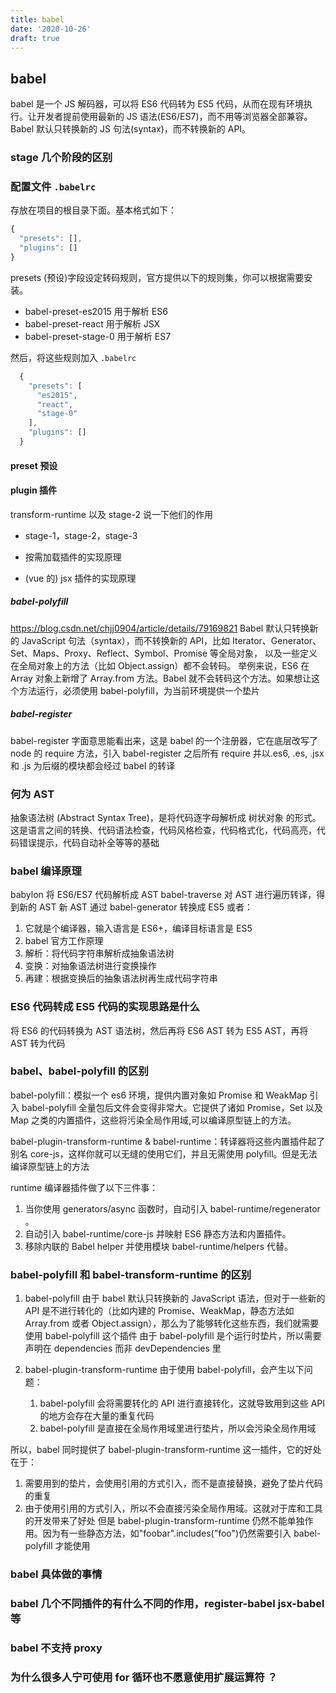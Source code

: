 ```yaml
---
title: babel
date: '2020-10-26'
draft: true
---
```


## babel

babel 是一个 JS 解码器，可以将 ES6 代码转为 ES5 代码，从而在现有环境执行。让开发者提前使用最新的 JS 语法(ES6/ES7)，而不用等浏览器全部兼容。Babel 默认只转换新的 JS 句法(syntax)，而不转换新的 API。

### stage 几个阶段的区别

### 配置文件 `.babelrc`

存放在项目的根目录下面。基本格式如下：

```js
{
  "presets": [],
  "plugins": []
}
```

presets (预设)字段设定转码规则，官方提供以下的规则集，你可以根据需要安装。

- babel-preset-es2015 用于解析 ES6
- babel-preset-react 用于解析 JSX
- babel-preset-stage-0 用于解析 ES7

然后，将这些规则加入 `.babelrc`

```js
  {
    "presets": [
      "es2015",
      "react",
      "stage-0"
    ],
    "plugins": []
  }
```

#### preset 预设

#### plugin 插件

transform-runtime 以及 stage-2 说一下他们的作用

- stage-1，stage-2，stage-3

- 按需加载插件的实现原理
- (vue 的) jsx 插件的实现原理

##### babel-polyfill

https://blog.csdn.net/chjj0904/article/details/79169821
Babel 默认只转换新的 JavaScript 句法（syntax），而不转换新的 API，比如 Iterator、Generator、Set、Maps、Proxy、Reflect、Symbol、Promise 等全局对象，
以及一些定义在全局对象上的方法（比如 Object.assign）都不会转码。
举例来说，ES6 在 Array 对象上新增了 Array.from 方法。Babel 就不会转码这个方法。如果想让这个方法运行，必须使用 babel-polyfill，为当前环境提供一个垫片

##### babel-register

babel-register 字面意思能看出来，这是 babel 的一个注册器，它在底层改写了 node 的 require 方法，引入 babel-register 之后所有 require 并以.es6, .es, .jsx 和 .js 为后缀的模块都会经过 babel 的转译

### 何为 AST

抽象语法树 (Abstract Syntax Tree)，是将代码逐字母解析成 树状对象 的形式。这是语言之间的转换、代码语法检查，代码风格检查，代码格式化，代码高亮，代码错误提示，代码自动补全等等的基础

### babel 编译原理

babylon 将 ES6/ES7 代码解析成 AST
babel-traverse 对 AST 进行遍历转译，得到新的 AST
新 AST 通过 babel-generator 转换成 ES5
或者：

1. 它就是个编译器，输入语言是 ES6+，编译目标语言是 ES5
1. babel 官方工作原理
1. 解析：将代码字符串解析成抽象语法树
1. 变换：对抽象语法树进行变换操作
1. 再建：根据变换后的抽象语法树再生成代码字符串

### ES6 代码转成 ES5 代码的实现思路是什么

将 ES6 的代码转换为 AST 语法树，然后再将 ES6 AST 转为 ES5 AST，再将 AST 转为代码

### babel、babel-polyfill 的区别

babel-polyfill：模拟一个 es6 环境，提供内置对象如 Promise 和 WeakMap
引入 babel-polyfill 全量包后文件会变得非常大。它提供了诸如 Promise，Set 以及 Map 之类的内置插件，这些将污染全局作用域,可以编译原型链上的方法。

babel-plugin-transform-runtime & babel-runtime：转译器将这些内置插件起了别名 core-js，这样你就可以无缝的使用它们，并且无需使用 polyfill。但是无法编译原型链上的方法

runtime 编译器插件做了以下三件事：

1. 当你使用 generators/async 函数时，自动引入 babel-runtime/regenerator 。
1. 自动引入 babel-runtime/core-js 并映射 ES6 静态方法和内置插件。
1. 移除内联的 Babel helper 并使用模块 babel-runtime/helpers 代替。

### babel-polyfill 和 babel-transform-runtime 的区别

1. babel-polyfill
   由于 babel 默认只转换新的 JavaScript 语法，但对于一些新的 API 是不进行转化的（比如内建的 Promise、WeakMap，静态方法如 Array.from 或者 Object.assign），那么为了能够转化这些东西，我们就需要使用 babel-polyfill 这个插件
   由于 babel-polyfill 是个运行时垫片，所以需要声明在 dependencies 而非 devDependencies 里

2. babel-plugin-transform-runtime
   由于使用 babel-polyfill，会产生以下问题：
   1. babel-polyfill 会将需要转化的 API 进行直接转化，这就导致用到这些 API 的地方会存在大量的重复代码
   2. babel-polyfill 是直接在全局作用域里进行垫片，所以会污染全局作用域

所以，babel 同时提供了 babel-plugin-transform-runtime 这一插件，它的好处在于：

1.  需要用到的垫片，会使用引用的方式引入，而不是直接替换，避免了垫片代码的重复
2.  由于使用引用的方式引入，所以不会直接污染全局作用域。这就对于库和工具的开发带来了好处
    但是 babel-plugin-transform-runtime 仍然不能单独作用。因为有一些静态方法，如"foobar".includes("foo")仍然需要引入 babel-polyfill 才能使用

### babel 具体做的事情

### babel 几个不同插件的有什么不同的作用，register-babel jsx-babel 等

### babel 不支持 proxy

### 为什么很多人宁可使用 for 循环也不愿意使用扩展运算符 ？
